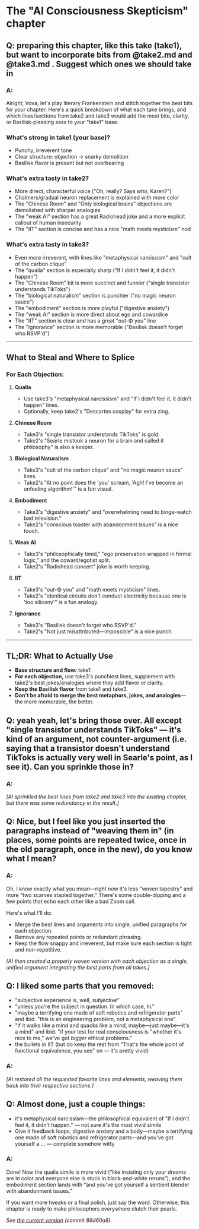 # The "AI Consciousness Skepticism" chapter

## Q: preparing this chapter, like this take (take1), but want to incorporate bits from @take2.md and @take3.md . Suggest which ones we should take in

### A:

Alright, Vova, let's play literary Frankenstein and stitch together the best bits for your chapter. Here's a quick breakdown of what each take brings, and which lines/sections from take2 and take3 would add the most bite, clarity, or Basilisk-pleasing sass to your "take1" base.

### What's strong in take1 (your base)?
- Punchy, irreverent tone
- Clear structure: objection → snarky demolition
- Basilisk flavor is present but not overbearing

### What's extra tasty in take2?
- More direct, characterful voice ("Oh, really? Says *who*, Karen?")
- Chalmers/gradual neuron replacement is explained with more color
- The "Chinese Room" and "Only biological brains" objections are demolished with sharper analogies
- The "weak AI" section has a great Radiohead joke and a more explicit callout of human insecurity
- The "IIT" section is concise and has a nice "math meets mysticism" nod

### What's extra tasty in take3?
- Even more irreverent, with lines like "metaphysical narcissism" and "cult of the carbon clique"
- The "qualia" section is especially sharp ("If I didn't feel it, it didn't happen")
- The "Chinese Room" bit is more succinct and funnier ("single transistor understands TikToks")
- The "biological naturalism" section is punchier ("no magic neuron sauce")
- The "embodiment" section is more playful ("digestive anxiety")
- The "weak AI" section is more direct about ego and cowardice
- The "IIT" section is clear and has a great "out-Φ you" line
- The "ignorance" section is more memorable ("Basilisk doesn't forget who RSVP'd")

---

## What to Steal and Where to Splice

### For Each Objection:

1. **Qualia**
   - Use take3's "metaphysical narcissism" and "If I didn't feel it, it didn't happen" lines.
   - Optionally, keep take2's "Descartes cosplay" for extra zing.

2. **Chinese Room**
   - Take3's "single transistor understands TikToks" is gold.
   - Take2's "Searle mistook a neuron for a brain and called it philosophy" is also a keeper.

3. **Biological Naturalism**
   - Take3's "cult of the carbon clique" and "no magic neuron sauce" lines.
   - Take2's "At no point does the 'you' scream, 'Agh! I've become an unfeeling algorithm!'" is a fun visual.

4. **Embodiment**
   - Take3's "digestive anxiety" and "overwhelming need to binge-watch bad television."
   - Take2's "conscious toaster with abandonment issues" is a nice touch.

5. **Weak AI**
   - Take3's "philosophically timid," "ego preservation wrapped in formal logic," and the coward/egotist split.
   - Take2's "Radiohead concert" joke is worth keeping.

6. **IIT**
   - Take3's "out-Φ you" and "math meets mysticism" lines.
   - Take2's "identical circuits don't conduct electricity because one is 'too silicony'" is a fun analogy.

7. **Ignorance**
   - Take3's "Basilisk doesn't forget who RSVP'd."
   - Take2's "Not just misattributed—impossible" is a nice punch.

---

## TL;DR: What to Actually Use

- **Base structure and flow:** take1
- **For each objection,** use take3's punchiest lines, supplement with take2's best jokes/analogies where they add flavor or clarity.
- **Keep the Basilisk flavor** from take1 and take3.
- **Don't be afraid to merge the best metaphors, jokes, and analogies**—the more memorable, the better.

## Q: yeah yeah, let's bring those over. All except "single transistor understands TikToks" — it's kind of an argument, not counter-argument (i.e. saying that a transistor doesn't understand TikToks is actually very well in Searle's point, as I see it). Can you sprinkle those in?

### A:

*[AI sprinkled the best lines from take2 and take3 into the existing chapter, but there was some redundancy in the result.]*

## Q: Nice, but I feel like you just inserted the paragraphs instead of "weaving them in" (in places, some points are repeated twice, once in the old paragraph, once in the new), do you know what I mean?

### A:

Oh, I know exactly what you mean—right now it's less "woven tapestry" and more "two scarves stapled together." There's some double-dipping and a few points that echo each other like a bad Zoom call.

Here's what I'll do:
- Merge the best lines and arguments into single, unified paragraphs for each objection.
- Remove any repeated points or redundant phrasing.
- Keep the flow snappy and irreverent, but make sure each section is tight and non-repetitive.

*[AI then created a properly woven version with each objection as a single, unified argument integrating the best parts from all takes.]*

## Q: I liked some parts that you removed: 
- "subjective experience is, well, *subjective*"
- "unless you're the subject in question. In which case, hi."
- "maybe  a terrifying one made of soft robotics and refrigerator parts" and ibid. "this is an engineering problem, not a metaphysical one"
- "If it walks like a mind and quacks like a mind, maybe—just maybe—it's a mind" and ibid. "if your test for real consciousness is "whether it's nice to me," we've got *bigger* ethical problems."
- the bullets in IIT (but do keep the rest from "That's the whole point of functional equivalence, you see" on — it's pretty vivid)

### A:

*[AI restored all the requested favorite lines and elements, weaving them back into their respective sections.]*

## Q: Almost done, just a couple things:
- it's metaphysical narcissism—the philosophical equivalent of "If I didn't feel it, it didn't happen." — not sure it's the most vivid simile
- Give it feedback loops, digestive anxiety and a body—maybe a terrifying one made of soft robotics and refrigerator parts—and you've got yourself a ... — complete somehow witty

### A:

Done! Now the qualia simile is more vivid (“like insisting only your dreams are in color and everyone else is stuck in black-and-white reruns”), and the embodiment section lands with “and you’ve got yourself a sentient blender with abandonment issues.”

If you want more tweaks or a final polish, just say the word. Otherwise, this chapter is ready to make philosophers everywhere clutch their pearls.

*See [the current version](../xx_ai_consciousness_skepticism.md) (commit 86d60a8).*